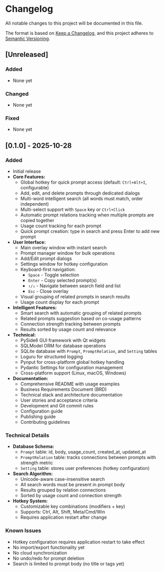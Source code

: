 # Changelog

All notable changes to this project will be documented in this file.

The format is based on [Keep a Changelog](https://keepachangelog.com/en/1.0.0/),
and this project adheres to [Semantic Versioning](https://semver.org/spec/v2.0.0.html).

## [Unreleased]

### Added
- None yet

### Changed
- None yet

### Fixed
- None yet

## [0.1.0] - 2025-10-28

### Added
- Initial release
- **Core Features:**
  - Global hotkey for quick prompt access (default: `Ctrl+Alt+I`, configurable)
  - Add, edit, and delete prompts through dedicated dialogs
  - Multi-word intelligent search (all words must match, order independent)
  - Multi-select support with `Space` key or `Ctrl+Click`
  - Automatic prompt relations tracking when multiple prompts are copied together
  - Usage count tracking for each prompt
  - Quick prompt creation: type in search and press Enter to add new prompt
- **User Interface:**
  - Main overlay window with instant search
  - Prompt manager window for bulk operations
  - Add/Edit prompt dialogs
  - Settings window for hotkey configuration
  - Keyboard-first navigation:
    - `Space` - Toggle selection
    - `Enter` - Copy selected prompt(s)
    - `↑/↓` - Navigate between search field and list
    - `Esc` - Close overlay
  - Visual grouping of related prompts in search results
  - Usage count display for each prompt
- **Intelligent Features:**
  - Smart search with automatic grouping of related prompts
  - Related prompts suggestion based on co-usage patterns
  - Connection strength tracking between prompts
  - Results sorted by usage count and relevance
- **Technical:**
  - PySide6 GUI framework with Qt widgets
  - SQLModel ORM for database operations
  - SQLite database with `Prompt`, `PromptRelation`, and `Setting` tables
  - Loguru for structured logging
  - Pynput for cross-platform global hotkey handling
  - Pydantic Settings for configuration management
  - Cross-platform support (Linux, macOS, Windows)
- **Documentation:**
  - Comprehensive README with usage examples
  - Business Requirements Document (BRD)
  - Technical stack and architecture documentation
  - User stories and acceptance criteria
  - Development and Git commit rules
  - Configuration guide
  - Publishing guide
  - Contributing guidelines

### Technical Details
- **Database Schema:**
  - `Prompt` table: id, body, usage_count, created_at, updated_at
  - `PromptRelation` table: tracks connections between prompts with strength metric
  - `Setting` table: stores user preferences (hotkey configuration)
- **Search Algorithm:**
  - Unicode-aware case-insensitive search
  - All search words must be present in prompt body
  - Results grouped by relation connections
  - Sorted by usage count and connection strength
- **Hotkey System:**
  - Customizable key combinations (modifiers + key)
  - Supports: Ctrl, Alt, Shift, Meta/Cmd/Win
  - Requires application restart after change

### Known Issues
- Hotkey configuration requires application restart to take effect
- No import/export functionality yet
- No cloud synchronization
- No undo/redo for prompt deletion
- Search is limited to prompt body (no title or tags yet)
